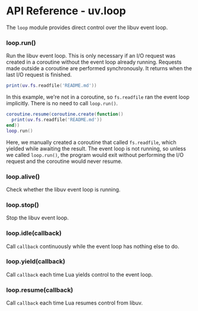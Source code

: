 API Reference - uv.loop
=======================

The `loop` module provides direct control over the libuv event loop.

### loop.run()

Run the libuv event loop. This is only necessary if an I/O request was created
in a coroutine without the event loop already running. Requests made outside a
coroutine are performed synchronously. It returns when the last I/O request is
finished.

```lua
print(uv.fs.readfile('README.md'))
```

In this example, we're not in a coroutine, so `fs.readfile` ran the event loop
implicitly. There is no need to call `loop.run()`.

```lua
coroutine.resume(coroutine.create(function()
  print(uv.fs.readfile('README.md'))
end))
loop.run()
```

Here, we manually created a coroutine that called `fs.readfile`, which yielded
while awaiting the result. The event loop is not running, so unless we called
`loop.run()`, the program would exit without performing the I/O request and the
coroutine would never resume.

### loop.alive()

Check whether the libuv event loop is running.

### loop.stop()

Stop the libuv event loop.

### loop.idle(callback)

Call `callback` continuously while the event loop has nothing else to do.

### loop.yield(callback)

Call `callback` each time Lua yields control to the event loop.

### loop.resume(callback)

Call `callback` each time Lua resumes control from libuv.
